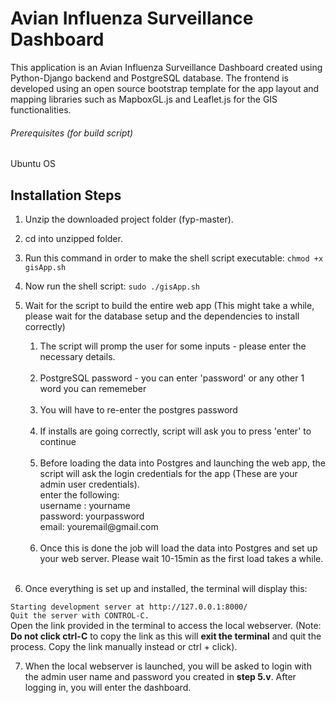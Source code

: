 # Avian Influenza Surveillance Dashboard
This application is an Avian Influenza Surveillance Dashboard created
using Python-Django backend and PostgreSQL database.
The frontend is developed using an open source bootstrap template for the app layout
and mapping libraries such as MapboxGL.js and Leaflet.js for the GIS functionalities.

###### Prerequisites (for build script)
Ubuntu OS 

## Installation Steps
1. Unzip the downloaded project folder (fyp-master).
2. cd into unzipped folder.
3. Run this command in order to make the shell script executable:
    ```chmod +x gisApp.sh```
4. Now run the shell script:
    ```sudo ./gisApp.sh``` <br />
    
5. Wait for the script to build the entire web app (This might take a while, please wait for the database setup and the dependencies to install correctly) <br />
    <ol>
    <li>The script will promp the user for some inputs - please enter the necessary details. </li><br />
    <li>PostgreSQL password - you can enter 'password' or any other 1 word you can rememeber</li><br />
    <li>You will have to re-enter the postgres password</li><br />
    <li>If installs are going correctly, script will ask you to press 'enter' to continue</li><br />
    <li>Before loading the data into Postgres and launching the web app, the script will ask the login credentials for the app (These are your admin user credentials). <br />
        enter the following: <br />
        username : yourname <br />
        password: yourpassword <br />
        email: youremail@gmail.com
    </li><br />
    <li>Once this is done the job will load the data into Postgres and set up your web server. Please wait 10-15min as the first load takes a while.</li>
    </ol><br />
6. Once everything is set up and installed, the terminal will display this:

```Starting development server at http://127.0.0.1:8000/``` <br />
```Quit the server with CONTROL-C.``` <br />
Open the link provided in the terminal to access the local webserver.
(Note: **Do not click ctrl-C** to copy the link as this will **exit the terminal** and quit the process. Copy the link manually instead or ctrl + click). <br />

7. When the local webserver is launched, you will be asked to login with the admin user name and password you created in **step 5.v**. After logging in, you will enter the dashboard.




